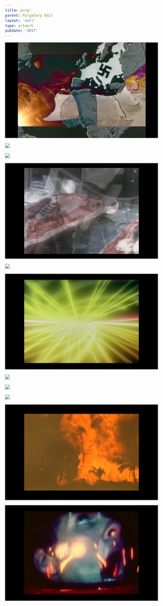 ```yaml
---
title: purg~
parent: Purgatory Edit
layout: 'null'
type: artwork
pubdate: '2017'
---
```

![](https://raw.githubusercontent.com/mpalash/aliakbarmehta/master/assets/img/ali-akbar-mehta_purgatory-edit_01.jpg)

![](/assets/img/ali-akbar-mehta_purgatory-edit_02.png)

![](/assets/img/ali-akbar-mehta_purgatory-edit_03.png)

![](/assets/img/ali-akbar-mehta_purgatory-edit_04.png)

![](/assets/img/ali-akbar-mehta_purgatory-edit_05.png)

![](/assets/img/ali-akbar-mehta_purgatory-edit_06.png)

![](/assets/img/ali-akbar-mehta_purgatory-edit_07.png)

![](/assets/img/ali-akbar-mehta_purgatory-edit_08.png)

![](/assets/img/ali-akbar-mehta_purgatory-edit_09.png)

![](/assets/img/ali-akbar-mehta_purgatory-edit_11.png)

![](/assets/img/ali-akbar-mehta_purgatory-edit_12.png)

